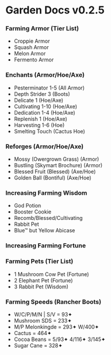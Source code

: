 # Garden Docs v0.2.5

### Farming Armor (Tier List)
- Croppie Armor
- Squash Armor
- Melon Armor
- Fermento Armor

### Enchants (Armor/Hoe/Axe)
- Pesterminator 1-5 (All Armor)
- Depth Strider 3 (Boots)
- Delicate 1 (Hoe/Axe)
- Cultivating 1-10 (Hoe/Axe)
- Dedication 1-4 (Hoe/Axe)
- Replenish 1 (Hoe/Axe)
- Harvesting 1-6 (Hoe)
- Smelting Touch (Cactus Hoe)

### Reforges (Armor/Hoe/Axe)
- Mossy (Owergrown Grass) (Armor)
- Bustling (Skymart Brochure) (Armor)
- Blessed Fruit (Blessed) (Axe/Hoe)
- Golden Ball (Bontiful) (Axe/Hoe)

### Increasing Farming Wisdom
- God Potion
- Booster Cookie
- Recomb/Blessed/Cultivating
- Rabbit Pet
- Blue™ but Yellow Abicase

### Increasing Farming Fortune

### Farming Pets (Tier List)
- 1 Mushroom Cow Pet (Fortune)
- 2 Elephant Pet (Fortune)
- 3 Rabbit Pet (Wisdom)

### Farming Speeds (Rancher Boots)

- W/C/P/M/N | S/V = 93✦
- Mushroom SDS = 233✦
- M/P Melonkingde = 293✦ W/400✦
- Cactus = 464✦
- Cocoa Beans = 5/93✦ 4/116✦ 3/145✦
- Sugar Cane = 328✦